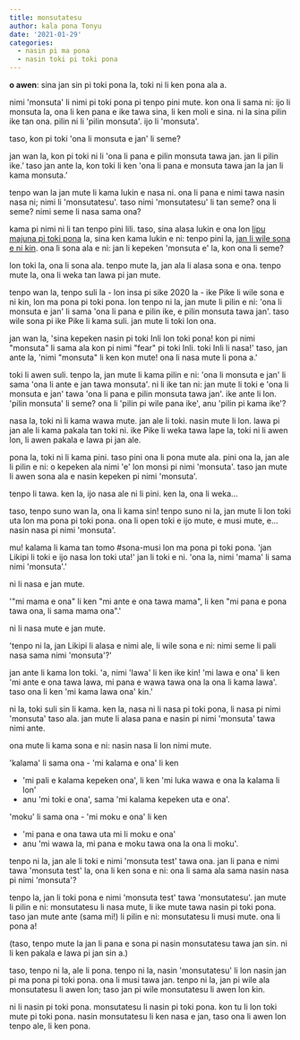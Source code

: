 ```yaml
---
title: monsutatesu
author: kala pona Tonyu
date: '2021-01-29'
categories:
  - nasin pi ma pona
  - nasin toki pi toki pona
---
```


**o awen**: sina jan sin pi toki pona la, toki ni li ken pona ala a.

nimi 'monsuta' li nimi pi toki pona pi tenpo pini mute. kon ona li sama ni: ijo li monsuta la, ona li ken pana e ike tawa sina, li ken moli e sina. ni la sina pilin ike tan ona. pilin ni li 'pilin monsuta'. ijo li 'monsuta'.

taso, kon pi toki 'ona li monsuta e jan' li seme?

jan wan la, kon pi toki ni li 'ona li pana e pilin monsuta tawa jan. jan li pilin ike.’ taso jan ante la, kon toki li ken 'ona li pana e monsuta tawa jan la jan li kama monsuta.’

tenpo wan la jan mute li kama lukin e nasa ni. ona li pana e nimi tawa nasin nasa ni; nimi li 'monsutatesu'. taso nimi 'monsutatesu' li tan seme? ona li seme? nimi seme li nasa sama ona?

kama pi nimi ni li tan tenpo pini lili. taso, sina alasa lukin e ona lon [lipu majuna pi toki pona](http://forums.tokipona.org/) la, sina ken kama lukin e ni: tenpo pini la, [jan li wile sona e ni kin](http://forums.tokipona.org/viewtopic.php?f=11&t=1646&hilit=monsuta+e&sid=186b530f62b62fa91b6eea3f879c5288). ona li sona ala e ni: jan li kepeken 'monsuta e' la, kon ona li seme?

lon toki la, ona li sona ala. tenpo mute la, jan ala li alasa sona e ona. tenpo mute la, ona li weka tan lawa pi jan mute.

tenpo wan la, tenpo suli la - lon insa pi sike 2020 la - ike Pike li wile sona e ni kin, lon ma pona pi toki pona. lon tenpo ni la, jan mute li pilin e ni: 'ona li monsuta e jan' li sama 'ona li pana e pilin ike, e pilin monsuta tawa jan'. taso wile sona pi ike Pike li kama suli. jan mute li toki lon ona.

jan wan la, 'sina kepeken nasin pi toki Inli lon toki pona! kon pi nimi "monsuta" li sama ala kon pi nimi "fear" pi toki Inli. toki Inli li nasa!' taso, jan ante la, 'nimi "monsuta" li ken kon mute! ona li nasa mute li pona a.'

toki li awen suli. tenpo la, jan mute li kama pilin e ni: 'ona li monsuta e jan' li sama 'ona li ante e jan tawa monsuta'. ni li ike tan ni:
jan mute li toki e 'ona li monsuta e jan' tawa 'ona li pana e pilin monsuta tawa jan'.
ike ante li lon. 'pilin monsuta' li seme? ona li 'pilin pi wile pana ike', anu 'pilin pi kama ike'?

nasa la, toki ni li kama wawa mute. jan ale li toki. nasin mute li lon. lawa pi jan ale li kama pakala tan toki ni. ike Pike li weka tawa lape la, toki ni li awen lon, li awen pakala e lawa pi jan ale.

pona la, toki ni li kama pini. taso pini ona li pona mute ala. pini ona la, jan ale li pilin e ni: o kepeken ala nimi 'e' lon monsi pi nimi 'monsuta'. taso jan mute li awen sona ala e nasin kepeken pi nimi 'monsuta'.

tenpo li tawa. ken la, ijo nasa ale ni li pini. ken la, ona li weka...

taso, tenpo suno wan la, ona li kama sin! tenpo suno ni la, jan mute li lon toki uta lon ma pona pi toki pona. ona li open toki e ijo mute, e musi mute, e... nasin nasa pi nimi 'monsuta'.

mu! kalama li kama tan tomo #sona-musi lon ma pona pi toki pona. 'jan Likipi li toki e ijo nasa lon toki uta!' jan li toki e ni. 'ona la, nimi 'mama' li sama nimi 'monsuta'.'

ni li nasa e jan mute.

'"mi mama e ona" li ken "mi ante e ona tawa mama", li ken "mi pana e pona tawa ona, li sama mama ona".'

ni li nasa mute e jan mute.

'tenpo ni la, jan Likipi li alasa e nimi ale, li wile sona e ni: nimi seme li pali nasa sama nimi 'monsuta'?'

jan ante li kama lon toki. 'a, nimi 'lawa' li ken ike kin! 'mi lawa e ona' li ken 'mi ante e ona tawa lawa, mi pana e wawa tawa ona la ona li kama lawa'. taso ona li ken 'mi kama lawa ona' kin.'

ni la, toki suli sin li kama. ken la, nasa ni li nasa pi toki pona, li nasa pi nimi 'monsuta' taso ala. jan mute li alasa pana e nasin pi nimi 'monsuta' tawa nimi ante.

ona mute li kama sona e ni: nasin nasa li lon nimi mute.

'kalama' li sama ona - 'mi kalama e ona' li ken
- 'mi pali e kalama kepeken ona', li ken 'mi luka wawa e ona la kalama li lon'
- anu 'mi toki e ona', sama 'mi kalama kepeken uta e ona'.

'moku' li sama ona - 'mi moku e ona' li ken
- 'mi pana e ona tawa uta mi li moku e ona'
- anu 'mi wawa la, mi pana e moku tawa ona la ona li moku'.

tenpo ni la, jan ale li toki e nimi 'monsuta test' tawa ona. jan li pana e nimi tawa 'monsuta test' la, ona li ken sona e ni: ona li sama ala sama nasin nasa pi nimi 'monsuta'?

tenpo la, jan li toki pona e nimi 'monsuta test' tawa 'monsutatesu'. jan mute li pilin e ni: monsutatesu li nasa mute, li ike mute tawa nasin pi toki pona. taso jan mute ante (sama mi!) li pilin e ni: monsutatesu li musi mute. ona li pona a!

(taso, tenpo mute la jan li pana e sona pi nasin monsutatesu tawa jan sin. ni li ken pakala e lawa pi jan sin a.)

taso, tenpo ni la, ale li pona. tenpo ni la, nasin 'monsutatesu' li lon nasin jan pi ma pona pi toki pona. ona li musi tawa jan. tenpo ni la, jan pi wile ala monsutatesu li awen lon; taso jan pi wile monsutatesu li awen lon kin.

ni li nasin pi toki pona. monsutatesu li nasin pi toki pona. kon tu li lon toki mute pi toki pona. nasin monsutatesu li ken nasa e jan, taso ona li awen lon tenpo ale, li ken pona.
